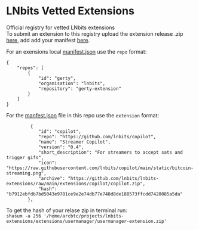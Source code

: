# LNbits Vetted Extensions
Official registry for vetted LNbits extensions<br/>
To submit an extension to this registry upload the extension release .zip <a href="https://github.com/lnbits/lnbits-extensions/tree/main/extensions">here</a>, add add your manifest <a href="https://github.com/lnbits/lnbits-extensions/blob/main/extensions.json">here</a>.

For an exensions local <a href="https://github.com/lnbits/gerty-extension/blob/main/manifest.json">manifest.json</a> use the `repo` format:
```
{
    "repos": [
        {
            "id": "gerty",
            "organisation": "lnbits",
            "repository": "gerty-extension"
        }
    ]
}
```
For the <a href="https://github.com/lnbits/lnbits-extensions/blob/main/extensions.json">manfest.json</a> file in this repo use the `extension` format:
```
         {
            "id": "copilot",
            "repo": "https://github.com/lnbits/copilot",
            "name": "Streamer Copilot",
            "version": "0.4",
            "short_description": "For streamers to accept sats and trigger gifs",
            "icon": "https://raw.githubusercontent.com/lnbits/copilot/main/static/bitcoin-streaming.png",
            "archive": "https://github.com/lnbits/lnbits-extensions/raw/main/extensions/copilot/copilot.zip",
            "hash": "b7912ebfdb7bd5043e9781ce9e2e74db77e748d8de188573ffcdd7420085a5da"
        },
```
To get the hash of your relase zip in terminal run: <br/>
`shasum -a 256 '/home/arcbtc/projects/lnbits-extensions/extensions/usermanager/usermanager-extension.zip' `
